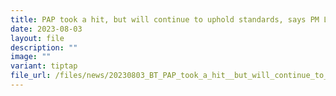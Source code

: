 ```yaml
---
title: PAP took a hit, but will continue to uphold standards, says PM Lee
date: 2023-08-03
layout: file
description: ""
image: ""
variant: tiptap
file_url: /files/news/20230803_BT_PAP_took_a_hit__but_will_continue_to_uphold_standards_says_PM_Lee.pdf
---
```


